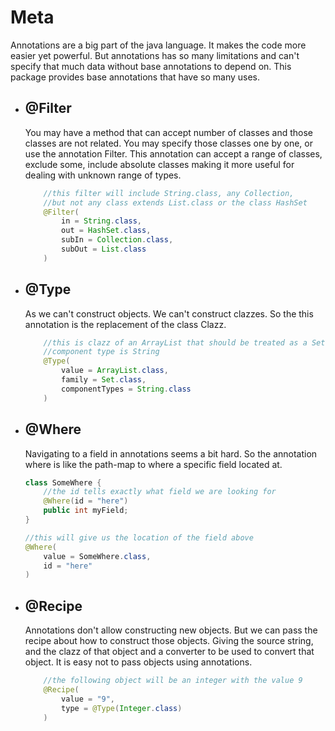 <html lang="en">
    <head>
        <title>Cufy</title>
        <script>
            window.onload = function() {
              let link = top.document.createElement("link");
              link.type = "image/*";
              link.rel = "icon";
              link.href = "../cufy.png";
              top.document.getElementsByTagName("head")[0].appendChild(link);
            };
        </script>
    </head>
</html>

# Meta
Annotations are a big part of the java language. It makes the code more
easier yet powerful. But annotations has so many limitations and can't 
specify that much data without base annotations to depend on. This package
provides base annotations that have so many uses.

-   ## @Filter
    You may have a method that can accept number of classes and those classes are not
    related. You may specify those classes one by one, or use the annotation Filter.
    This annotation can accept a range of classes, exclude some, include absolute
    classes making it more useful for dealing with unknown range of types.
    ```java 
        //this filter will include String.class, any Collection, 
        //but not any class extends List.class or the class HashSet
        @Filter(
            in = String.class,
            out = HashSet.class,
            subIn = Collection.class,
            subOut = List.class
        )
    ```
    
-   ## @Type
    As we can't construct objects. We can't construct clazzes. So the this annotation
    is the replacement of the class Clazz. 
    ```java 
        //this is clazz of an ArrayList that should be treated as a Set an its 
        //component type is String
        @Type(
            value = ArrayList.class,
            family = Set.class,
            componentTypes = String.class
        )
    ```

-   ## @Where
    Navigating to a field in annotations seems a bit hard. So the annotation where
    is like the path-map to where a specific field located at.
    ```java 
    class SomeWhere {
        //the id tells exactly what field we are looking for
        @Where(id = "here")
        public int myField;
    }
    
    //this will give us the location of the field above
    @Where(
        value = SomeWhere.class,
        id = "here"
    )
    ```

-   ## @Recipe
    Annotations don't allow constructing new objects. But we can pass the recipe
    about how to construct those objects. Giving the source string, and the clazz
    of that object and a converter to be used to convert that object. It is easy
    not to pass objects using annotations.
    ```java 
        //the following object will be an integer with the value 9
        @Recipe(
            value = "9",
            type = @Type(Integer.class)
        )
    ```